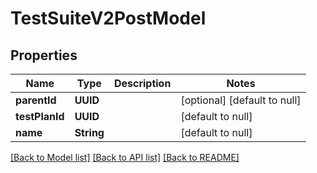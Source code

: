 # TestSuiteV2PostModel
## Properties

| Name | Type | Description | Notes |
|------------ | ------------- | ------------- | -------------|
| **parentId** | **UUID** |  | [optional] [default to null] |
| **testPlanId** | **UUID** |  | [default to null] |
| **name** | **String** |  | [default to null] |

[[Back to Model list]](../README.md#documentation-for-models) [[Back to API list]](../README.md#documentation-for-api-endpoints) [[Back to README]](../README.md)

